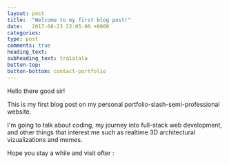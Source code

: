 ```yaml
---
layout: post
title:  "Welcome to my first blog post!"
date:   2017-08-23 22:05:00 +0000
categories:
type: post
comments: true
heading_text:
subheading_text: tralalala
button-top:
button-bottom: contact-portfolio
---
```


Hello there good sir!

This is my first blog post on my personal portfolio-slash-semi-professional website.

I'm going to talk about coding, my journey into full-stack web development, and other things that interest me such as realtime 3D architectural vizualizations and memes.

Hope you stay a while and visit ofter :
